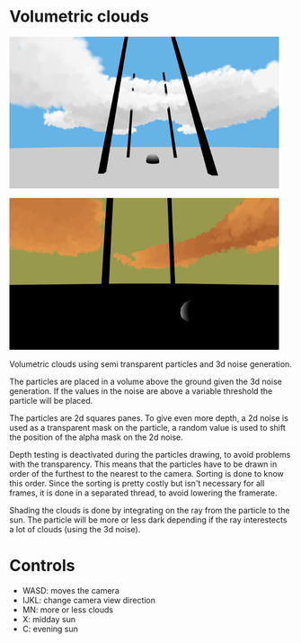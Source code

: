 # Volumetric clouds

![screenshot](../screenshots/clouds_1.png)

![screenshot](../screenshots/clouds_2.png)

Volumetric clouds using semi transparent particles and 3d noise generation.

The particles are placed in a volume above the ground given the 3d noise generation.
If the values in the noise are above a variable threshold the particle will be placed.

The particles are 2d squares panes. To give even more depth, a 2d noise is used as a transparent mask
on the particle, a random value is used to shift the position of the alpha mask on the 2d noise.

Depth testing is deactivated during the particles drawing, to avoid problems with the transparency.
This means that the particles have to be drawn in order of the furthest to the nearest to the camera.
Sorting is done to know this order. Since the sorting is pretty costly but isn't necessary for all frames, it
is done in a separated thread, to avoid lowering the framerate.

Shading the clouds is done by integrating on the ray from the particle to the sun.
The particle will be more or less dark depending if the ray interestects a lot of clouds (using the 3d noise).

# Controls
- WASD: moves the camera
- IJKL: change camera view direction
- MN: more or less clouds
- X: midday sun
- C: evening sun
